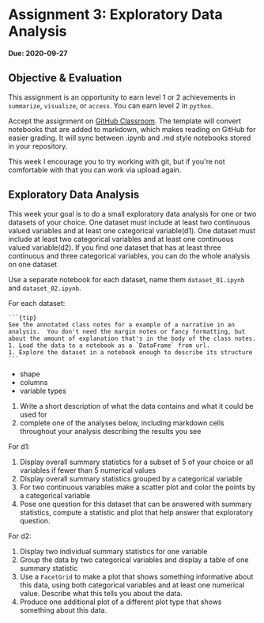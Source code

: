 # Assignment 3: Exploratory Data Analysis

__Due: 2020-09-27__

## Objective & Evaluation

This assignment is an opportunity to earn level 1 or 2 achievements in `summarize`, `visualize`, or `access`. You can earn level 2 in `python`.


Accept the assignment on [GitHub Classroom](https://classroom.github.com/a/t2NWi3KU).  The template will convert notebooks that are added to markdown, which makes reading on GitHub for easier grading. It will sync between .ipynb and .md style notebooks stored in your repository.  

This week I encourage you to try working with git, but if you're not comfortable with that you can work via upload again.  



## Exploratory Data Analysis



This week your goal is to do a small exploratory data analysis for one or two datasets of your choice. One dataset must include at least two continuous valued variables and at least one categorical variable(d1). One dataset must include at least two categorical variables and at least one continuous valued variable(d2). If you find one dataset that has at least three continuous and three categorical variables, you can do the whole analysis on one dataset


Use a separate notebook for each dataset, name them `dataset_01.ipynb` and `dataset_02.ipynb`.


For each dataset:
````{margin}
```{tip}
See the annotated class notes for a example of a narrative in an analysis.  You don't need the margin notes or fancy formatting, but about the amount of explanation that's in the body of the class notes. 
1. Load the data to a notebook as a `DataFrame` from url.
1. Explore the dataset in a notebook enough to describe its structure
```
````
  - shape
  - columns
  - variable types
1. Write a short description of what the data contains and what it could be used for
1. complete one of the analyses below, including markdown cells throughout your analysis describing the results you see


For d1:
1. Display overall summary statistics for a subset of 5 of your choice or all variables if fewer than 5 numerical values
1. Display overall summary statistics grouped by a categorical variable
1. For two continuous variables make a scatter plot and color the points by a categorical variable
1. Pose one question for this dataset that can be answered with summary statistics, compute a statistic and plot that help answer that exploratory question.


For d2:
1. Display two individual summary statistics for one variable
1. Group the data by two categorical variables and display a table of one summary statistic
1. Use a `FacetGrid` to make a plot that shows something informative about this data, using both categorical variables and at least one numerical value. Describe what this tells you about the data.
1. Produce one additional plot of a different plot type that shows something about this data.
